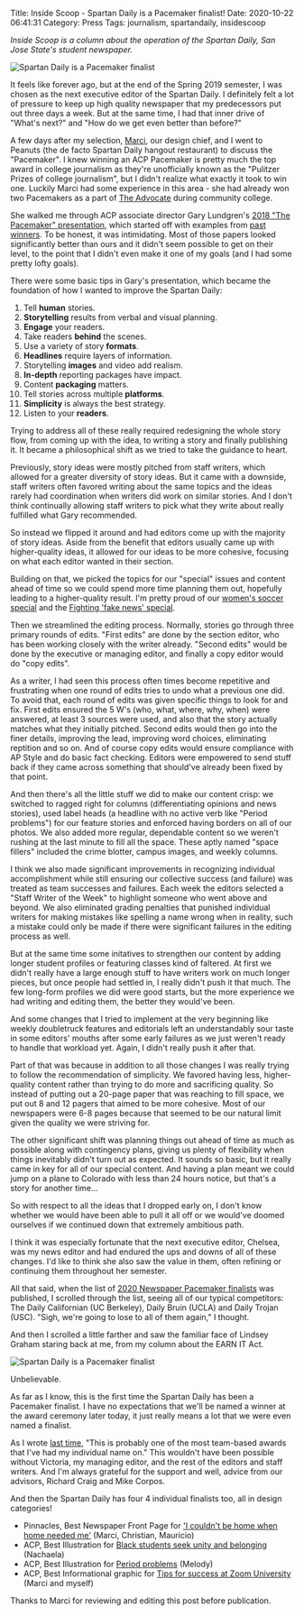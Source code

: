 Title: Inside Scoop - Spartan Daily is a Pacemaker finalist!
Date: 2020-10-22 06:41:31
Category: Press
Tags: journalism, spartandaily, insidescoop

*Inside Scoop is a column about the operation of the Spartan Daily, San Jose State's student newspaper.*

![Spartan Daily is a Pacemaker finalist]({static}/images/pacemaker-spartan-daily.jpg)

It feels like forever ago, but at the end of the Spring 2019 semester, I was chosen as the next executive editor of the Spartan Daily. I definitely felt a lot of pressure to keep up high quality newspaper that my predecessors put out three days a week. But at the same time, I had that inner drive of "What's next?" and "How do we get even better than before?" 

A few days after my selection, [Marci](https://twitter.com/marcesway), our design chief, and I went to Peanuts (the de facto Spartan Daily hangout restaurant) to discuss the "Pacemaker". I knew winning an ACP Pacemaker is pretty much the top award in college journalism as they're unofficially known as the "Pulitzer Prizes of college journalism", but I didn't realize what exactly it took to win one. Luckily Marci had some experience in this area - she had already won two Pacemakers as a part of [The Advocate](https://cccadvocate.com/) during community college.

She walked me through ACP associate director Gary Lundgren's [2018 "The Pacemaker" presentation](https://www.dropbox.com/sh/cfgj63b6iiq8p8a/AACO9J4ua2ofDb5jvy6C7DUCa?dl=0&preview=2018_The+Pacemaker.pdf), which started off with examples from [past winners](https://studentpress.org/acp/awards-archive/). To be honest, it was intimidating. Most of those papers looked significantly better than ours and it didn't seem possible to get on their level, to the point that I didn't even make it one of my goals (and I had some pretty lofty goals).

There were some basic tips in Gary's presentation, which became the foundation of how I wanted to improve the Spartan Daily:

1. Tell **human** stories.
2. **Storytelling** results from verbal and visual planning.
3. **Engage** your readers.
4. Take readers **behind** the scenes.
5. Use a variety of story **formats**.
6. **Headlines** require layers of information.
7. Storytelling **images** and video add realism.
8. **In-depth** reporting packages have impact.
9. Content **packaging** matters.
10. Tell stories across multiple **platforms**.
11. **Simplicity** is always the best strategy.
12. Listen to your **readers**.

Trying to address all of these really required redesigning the whole story flow, from coming up with the idea, to writing a story and finally publishing it. It became a philosophical shift as we tried to take the guidance to heart.

Previously, story ideas were mostly pitched from staff writers, which allowed for a greater diversity of story ideas. But it came with a downside, staff writers often favored writing about the same topics and the ideas rarely had coordination when writers did work on similar stories. And I don't think continually allowing staff writers to pick what they write about really fulfilled what Gary recommended.

So instead we flipped it around and had editors come up with the majority of story ideas. Aside from the benefit that editors usually came up with higher-quality ideas, it allowed for our ideas to be more cohesive, focusing on what each editor wanted in their section.

Building on that, we picked the topics for our "special" issues and content ahead of time so we could spend more time planning them out, hopefully leading to a higher-quality result. I'm pretty proud of our [women's soccer special](https://blog.legoktm.com/2019/09/09/inside-scoop-week-3-ready-to-repeat.html) and the [Fighting 'fake news' special](https://blog.legoktm.com/2020/04/07/inside-scoop-breaking-down-our-award-winning-special-issue.html).

Then we streamlined the editing process. Normally, stories go through three primary rounds of edits. "First edits" are done by the section editor, who has been working closely with the writer already. "Second edits" would be done by the executive or managing editor, and finally a copy editor would do "copy edits".

As a writer, I had seen this process often times become repetitive and frustrating when one round of edits tries to undo what a previous one did. To avoid that, each round of edits was given specific things to look for and fix. First edits ensured the 5 W's (who, what, where, why, when) were answered, at least 3 sources were used, and also that the story actually matches what they initially pitched. Second edits would then go into the finer details, improving the lead, improving word choices, eliminating reptition and so on. And of course copy edits would ensure compliance with AP Style and do basic fact checking. Editors were empowered to send stuff back if they came across something that should've already been fixed by that point.

And then there's all the little stuff we did to make our content crisp: we switched to ragged right for columns (differentiating opinions and news stories), used label heads (a headline with no active verb like "Period problems") for our feature stories and enforced having borders on all of our photos. We also added more regular, dependable content so we weren't rushing at the last minute to fill all the space. These aptly named "space fillers" included the crime blotter, campus images, and weekly columns.

I think we also made significant improvements in recognizing individual accomplishment while still ensuring our collective success (and failure) was treated as team successes and failures. Each week the editors selected a "Staff Writer of the Week" to highlight someone who went above and beyond. We also eliminated grading penalties that punished individual writers for making mistakes like spelling a name wrong when in reality, such a mistake could only be made if there were significant failures in the editing process as well.

But at the same time some initatives to strengthen our content by adding longer student profiles or featuring classes kind of faltered. At first we didn't really have a large enough stuff to have writers work on much longer pieces, but once people had settled in, I really didn't push it that much. The few long-form profiles we did were good starts, but the more experience we had writing and editing them, the better they would've been.

And some changes that I tried to implement at the very beginning like weekly doubletruck features and editorials left an understandably sour taste in some editors' mouths after some early failures as we just weren't ready to handle that workload yet. Again, I didn't really push it after that.

Part of that was because in addition to all those changes I was really trying to follow the recommendation of simplicity. We favored having less, higher-quality content rather than trying to do more and sacrificing quality. So instead of putting out a 20-page paper that was reaching to fill space, we put out 8 and 12 pagers that aimed to be more cohesive. Most of our newspapers were 6-8 pages because that seemed to be our natural limit given the quality we were striving for.

The other significant shift was planning things out ahead of time as much as possible along with contingency plans, giving us plenty of flexibility when things inevitably didn't turn out as expected. It sounds so basic, but it really came in key for all of our special content. And having a plan meant we could jump on a plane to Colorado with less than 24 hours notice, but that's a story for another time...

So with respect to all the ideas that I dropped early on, I don't know whether we would have been able to pull it all off or we would've doomed ourselves if we continued down that extremely ambitious path.

I think it was especially fortunate that the next executive editor, Chelsea, was my news editor and had endured the ups and downs of all of these changes. I'd like to think she also saw the value in them, often refining or continuing them throughout her semester.

All that said, when the list of [2020 Newspaper Pacemaker finalists](https://studentpress.org/acp/2020/10/07/2020-newspaper-pacemaker-finalists/) was published, I scrolled through the list, seeing all of our typical competitors: The Daily Californian (UC Berkeley), Daily Bruin (UCLA) and Daily Trojan (USC). "Sigh, we're going to lose to all of them again," I thought.

And then I scrolled a little farther and saw the familiar face of Lindsey Graham staring back at me, from my column about the EARN IT Act.

![Spartan Daily is a Pacemaker finalist]({static}/images/sd-pacemaker-finalist.png)

Unbelievable. 

As far as I know, this is the first time the Spartan Daily has been a Pacemaker finalist. I have no expectations that we'll be named a winner at the award ceremony later today, it just really means a lot that we were even named a finalist. 

As I wrote [last time](https://blog.legoktm.com/2020/04/02/inside-scoop-the-best-student-newspaper-in-california.html), "This is probably one of the most team-based awards that I've had my individual name on." This wouldn't have been possible without Victoria, my managing editor, and the rest of the editors and staff writers. And I'm always grateful for the support and well, advice from our advisors, Richard Craig and Mike Corpos.

And then the Spartan Daily has four 4 individual finalists too, all in design categories!

* Pinnacles, Best Newspaper Front Page for ['I couldn't be home when home needed me'](https://scholarworks.sjsu.edu/cgi/viewcontent.cgi?article=1003&context=spartan_daily_2020) (Marci, Christian, Mauricio)
* ACP, Best Illustration for [Black students seek unity and belonging](https://scholarworks.sjsu.edu/cgi/viewcontent.cgi?article=1085&context=spartan_daily_2019) (Nachaela)
* ACP, Best Illustration for [Period problems](https://scholarworks.sjsu.edu/cgi/viewcontent.cgi?article=1055&context=spartan_daily_2019) (Melody)
* ACP, Best Informational graphic for [Tips for success at Zoom University](https://legoktm.com/w/images/7/79/SD_04_23_20_02.pdf) (Marci and myself)

Thanks to Marci for reviewing and editing this post before publication.
